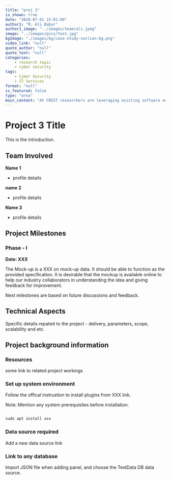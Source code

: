```yaml
---
title: "proj 3"
is_shown: true
date: "2020-07-01 15:01:00"
author1: "M. Ali Babar"
author1_image: "../images/team/ali.jpeg"
image: "../images/pics/test.jpg"
bgImage: "./images/bg/case-study-section-bg.png"
video_link: "null"
quote_author: "null"
quote_text: "null"
categories: 
    - research topic
    - cyber security
tags: 
    - Cyber Security
    - IT Services
format: "null"
is_featured: false
type: "area"
main_content: "At CREST researchers are leveraging existing software engineering, analytical reasoning, natural language processing and machine learning tools and techniques to develop a secure and integrated platform. Our aim is to help build a secure and integrated platform that is easy to use and evolve with the changing threat landscape and increase the operation efficiency of the cybersecurity team."
---
```

# Project 3 Title

This is the introduction.

## Team Involved

**Name 1**

- profile details

**name 2**

- profile details

**Name 3**

- profile details

## Project Milestones 

### Phase - I

**Date: XXX**

The Mock-up is a XXX on mock-up data. It should be able to function as the provided specification. It is desirable that the mockup is available online to help our industry collaborators in understanding the idea and giving feedback for improvement. 

Next milestones are based on future discussions and feedback. 

## Technical Aspects

Specific details repated to the project - delivery, parameters, scope, scalability and etc.


## Project background information
### Resources
some link to related project workings

### Set up system environment
Follow the offical instrustion to install plugins from XXX link.

Note: Mention any system prerequisites before installation.

```html

sudo apt install xxx

```

### Data source required
Add a new data source link

### Link to any database 
Import JSON file when adding panel, and choose the TestData DB data source.

